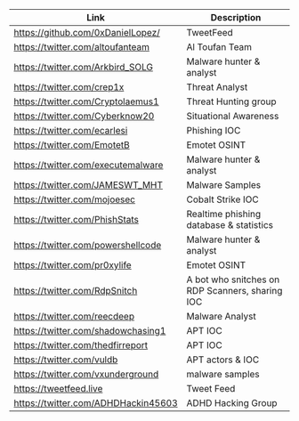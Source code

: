 |Link| Description |
| ------ | ------ |
|https://github.com/0xDanielLopez/| TweetFeed |
|https://twitter.com/altoufanteam | Al Toufan Team |
|https://twitter.com/Arkbird_SOLG| Malware hunter & analyst |
|https://twitter.com/crep1x | Threat Analyst |
|https://twitter.com/Cryptolaemus1 | Threat Hunting group |
|https://twitter.com/Cyberknow20 | Situational Awareness |
|https://twitter.com/ecarlesi | Phishing IOC |
|https://twitter.com/EmotetB | Emotet OSINT | 
|https://twitter.com/executemalware | Malware hunter & analyst |
|https://twitter.com/JAMESWT_MHT | Malware Samples |
|https://twitter.com/mojoesec | Cobalt Strike IOC |
|https://twitter.com/PhishStats | Realtime phishing database & statistics |
|https://twitter.com/powershellcode | Malware hunter & analyst |
|https://twitter.com/pr0xylife | Emotet OSINT |
|https://twitter.com/RdpSnitch | A bot who snitches on RDP Scanners, sharing IOC |
|https://twitter.com/reecdeep | Malware Analyst | 
|https://twitter.com/shadowchasing1 | APT IOC |
|https://twitter.com/thedfirreport | APT IOC |
|https://twitter.com/vuldb | APT actors & IOC |
|https://twitter.com/vxunderground | malware samples |
|https://tweetfeed.live | Tweet Feed |
|https://twitter.com/ADHDHackin45603 | ADHD Hacking Group |
